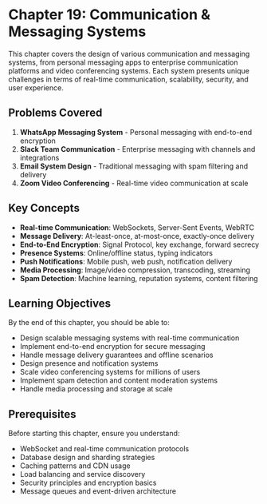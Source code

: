 # Chapter 19: Communication & Messaging Systems

This chapter covers the design of various communication and messaging systems, from personal messaging apps to enterprise communication platforms and video conferencing systems. Each system presents unique challenges in terms of real-time communication, scalability, security, and user experience.

## Problems Covered

1. **WhatsApp Messaging System** - Personal messaging with end-to-end encryption
2. **Slack Team Communication** - Enterprise messaging with channels and integrations
3. **Email System Design** - Traditional messaging with spam filtering and delivery
4. **Zoom Video Conferencing** - Real-time video communication at scale

## Key Concepts

- **Real-time Communication**: WebSockets, Server-Sent Events, WebRTC
- **Message Delivery**: At-least-once, at-most-once, exactly-once delivery
- **End-to-End Encryption**: Signal Protocol, key exchange, forward secrecy
- **Presence Systems**: Online/offline status, typing indicators
- **Push Notifications**: Mobile push, web push, notification delivery
- **Media Processing**: Image/video compression, transcoding, streaming
- **Spam Detection**: Machine learning, reputation systems, content filtering

## Learning Objectives

By the end of this chapter, you should be able to:

- Design scalable messaging systems with real-time communication
- Implement end-to-end encryption for secure messaging
- Handle message delivery guarantees and offline scenarios
- Design presence and notification systems
- Scale video conferencing systems for millions of users
- Implement spam detection and content moderation systems
- Handle media processing and storage at scale

## Prerequisites

Before starting this chapter, ensure you understand:

- WebSocket and real-time communication protocols
- Database design and sharding strategies
- Caching patterns and CDN usage
- Load balancing and service discovery
- Security principles and encryption basics
- Message queues and event-driven architecture